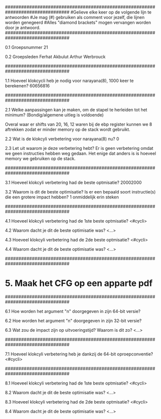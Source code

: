 ################################################################################
#Gelieve elke keer op de volgende lijn te antwoorden
#Je mag (#) gebruiken als comment voor jezelf, die lijnen worden genegeerd
#Alles <tussen> "diamond brackets" mogen vervangen worden door je antwoord.
################################################################################

0.1 Groepsnummer
21

0.2 Groepsleden
Ferhat Akbulut
Arthur Werbrouck

################################################################################

1.1 Hoeveel klokcycli heb je nodig voor narayana(8), 1000 keer te berekenen?
60656816

################################################################################

2.1 Welke aanpassingen kan je maken, om de stapel te herleiden tot het minimum? (Bondig/algemene uitleg is voldoende)

Overal waar er shifts van 20, 16, 12 waren bij de ebp register kunnen we 8 aftrekken zodat er minder memory op de stack wordt gebruikt.

2.2 Wat is de klokcyli verbetering voor narayana(8) nu?
0

2.3 Let uit waarom je deze verbetering hebt?
Er is geen verbetering omdat we geen instructies hebben weg gedaan. Het enige dat anders is is hoeveel memory we gebruiken op de stack.

################################################################################

3.1 Hoeveel klokcyli verbetering had de beste optmisatie?
20002000

3.2 Waarom is dit de beste optimisatie? Is er een bepaald soort instructie(s) die een grotere impact hebben?
1 onmiddelijk erin steken

################################################################################

4.1 Hoeveel klokcyli verbetering had de 1ste beste optmisatie?
<#cycli>

4.2 Waarom dacht je dit de beste optimisatie was?
<uitleg>
<...>

4.3 Hoeveel klokcyli verbetering had de 2de beste optmisatie?
<#cycli>

4.4 Waarom dacht je dit de beste optimisatie was?
<uitleg>
<...>

################################################################################

# 5. Maak het CFG op een apparte pdf

################################################################################

6.1 Hoe worden het argument "n" doorgegeven in zijn 64-bit versie?
<antwoord>

6.2 Hoe worden het argument "n" doorgegeven in zijn 32-bit versie?
<antwoord>

6.3 Wat zou de impact zijn op uitvoeringstijd? Waarom is dit zo?
<uitleg>
<...>

################################################################################

7.1 Hoeveel klokcyli verbetering heb je dankzij de 64-bit oproepconventie?
<#cycli>

################################################################################

8.1 Hoeveel klokcyli verbetering had de 1ste beste optmisatie?
<#cycli>

8.2 Waarom dacht je dit de beste optimisatie was?
<uitleg>
<...>

8.3 Hoeveel klokcyli verbetering had de 2de beste optmisatie?
<#cycli>

8.4 Waarom dacht je dit de beste optimisatie was?
<uitleg>
<...>